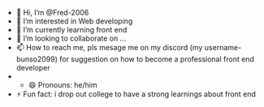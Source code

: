 - 👋 Hi, I’m @Fred-2006
- 👀 I’m interested in Web developing
- 🌱 I’m currently learning front end
- 💞️ I’m looking to collaborate on ...
- 📫 How to reach me, pls mesage me on my discord (my username-bunso2099) for suggestion on how to become a professional front end developer
- - 😄 Pronouns: he/him 
- ⚡ Fun fact: i drop out college to have a strong learnings about front end 

<!---
Fred-2006/Fred-2006 is a ✨ special ✨ repository because its `README.md` (this file) appears on your GitHub profile.
You can click the Preview link to take a look at your changes.
--->
